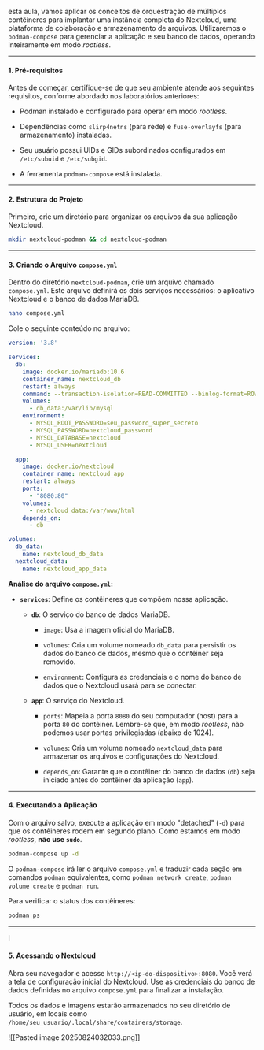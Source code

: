 esta aula, vamos aplicar os conceitos de orquestração de múltiplos contêineres para implantar uma instância completa do Nextcloud, uma plataforma de colaboração e armazenamento de arquivos. Utilizaremos o `podman-compose` para gerenciar a aplicação e seu banco de dados, operando inteiramente em modo _rootless_.

---

#### **1. Pré-requisitos**

Antes de começar, certifique-se de que seu ambiente atende aos seguintes requisitos, conforme abordado nos laboratórios anteriores:

- Podman instalado e configurado para operar em modo _rootless_.
    
- Dependências como `slirp4netns` (para rede) e `fuse-overlayfs` (para armazenamento) instaladas.
    
- Seu usuário possui UIDs e GIDs subordinados configurados em `/etc/subuid` e `/etc/subgid`.
    
- A ferramenta `podman-compose` está instalada.
    

---

#### **2. Estrutura do Projeto**

Primeiro, crie um diretório para organizar os arquivos da sua aplicação Nextcloud.

```bash
mkdir nextcloud-podman && cd nextcloud-podman
```

---

#### **3. Criando o Arquivo `compose.yml`**

Dentro do diretório `nextcloud-podman`, crie um arquivo chamado `compose.yml`. Este arquivo definirá os dois serviços necessários: o aplicativo Nextcloud e o banco de dados MariaDB.

```bash
nano compose.yml
```

Cole o seguinte conteúdo no arquivo:

```YAML
version: '3.8'

services:
  db:
    image: docker.io/mariadb:10.6
    container_name: nextcloud_db
    restart: always
    command: --transaction-isolation=READ-COMMITTED --binlog-format=ROW
    volumes:
      - db_data:/var/lib/mysql
    environment:
      - MYSQL_ROOT_PASSWORD=seu_password_super_secreto
      - MYSQL_PASSWORD=nextcloud_password
      - MYSQL_DATABASE=nextcloud
      - MYSQL_USER=nextcloud

  app:
    image: docker.io/nextcloud
    container_name: nextcloud_app
    restart: always
    ports:
      - "8080:80"
    volumes:
      - nextcloud_data:/var/www/html
    depends_on:
      - db

volumes:
  db_data:
    name: nextcloud_db_data
  nextcloud_data:
    name: nextcloud_app_data
```

**Análise do arquivo `compose.yml`:**

- **`services`**: Define os contêineres que compõem nossa aplicação.
    
    - **`db`**: O serviço do banco de dados MariaDB.
        
        - `image`: Usa a imagem oficial do MariaDB.
            
        - `volumes`: Cria um volume nomeado `db_data` para persistir os dados do banco de dados, mesmo que o contêiner seja removido.
            
        - `environment`: Configura as credenciais e o nome do banco de dados que o Nextcloud usará para se conectar.
            
    - **`app`**: O serviço do Nextcloud.
        
        - `ports`: Mapeia a porta `8080` do seu computador (host) para a porta `80` do contêiner. Lembre-se que, em modo _rootless_, não podemos usar portas privilegiadas (abaixo de 1024).
            
        - `volumes`: Cria um volume nomeado `nextcloud_data` para armazenar os arquivos e configurações do Nextcloud.
            
        - `depends_on`: Garante que o contêiner do banco de dados (`db`) seja iniciado antes do contêiner da aplicação (`app`).
            

---

#### **4. Executando a Aplicação**

Com o arquivo salvo, execute a aplicação em modo "detached" (`-d`) para que os contêineres rodem em segundo plano. Como estamos em modo _rootless_, **não use `sudo`**.

```bash
podman-compose up -d
```

O `podman-compose` irá ler o arquivo `compose.yml` e traduzir cada seção em comandos `podman` equivalentes, como `podman network create`, `podman volume create` e `podman run`.

Para verificar o status dos contêineres:

```bash
podman ps
```

---
l
#### **5. Acessando o Nextcloud**

Abra seu navegador e acesse `http://<ip-do-dispositivo>:8080`. Você verá a tela de configuração inicial do Nextcloud. Use as credenciais do banco de dados definidas no arquivo `compose.yml` para finalizar a instalação.

Todos os dados e imagens estarão armazenados no seu diretório de usuário, em locais como `/home/seu_usuario/.local/share/containers/storage`.

![[Pasted image 20250824032033.png]]